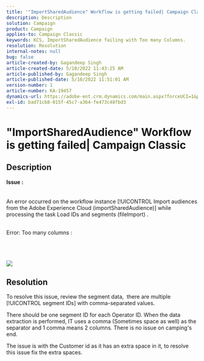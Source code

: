 ```yaml
---
title: '"ImportSharedAudience" Workflow is getting failed| Campaign Classic'
description: Description
solution: Campaign
product: Campaign
applies-to: Campaign Classic
keywords: KCS, ImportSharedAudience failing with Too many Columns.
resolution: Resolution
internal-notes: null
bug: false
article-created-by: Gagandeep Singh
article-created-date: 5/10/2022 11:43:25 AM
article-published-by: Gagandeep Singh
article-published-date: 5/10/2022 11:51:01 AM
version-number: 1
article-number: KA-19457
dynamics-url: https://adobe-ent.crm.dynamics.com/main.aspx?forceUCI=1&pagetype=entityrecord&etn=knowledgearticle&id=a7ccf962-56d0-ec11-a7b5-00224809c556
exl-id: bad71cb8-015f-45c7-a364-fe473c48fbd3
---
```

# "ImportSharedAudience" Workflow is getting failed| Campaign Classic

## Description

<b>Issue :</b>
<br> <br><br>An error occurred on the workflow instance [!UICONTROL Import audiences from the Adobe Experience Cloud (importSharedAudience)] while processing the task Load IDs and segments (fileImport) .

<br>Error: Too many columns :

<br> <br><br>![](https://adobe.sharepoint.com/sites/D365EntAttachments/account/604485c9-a5ed-e811-a94a-000d3a34e4b0/incident/E-000185882/Fileimport%20Error.png)

## Resolution


To resolve this issue, review the segment data,  there are multiple [!UICONTROL segment IDs] with comma-separated values.

There should be one segment ID for each Operator ID. When the data extraction is performed, IT uses a comma (Sometimes space as well) as the separator and 1 comma means 2 columns. There is no issue on camping's end.

The issue is with the Customer id as it has an extra space in it, to resolve this issue fix the extra spaces.
